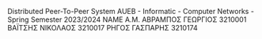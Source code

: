 Distributed Peer-To-Peer System
AUEB - Informatic - Computer Networks - Spring Semester 2023/2024
NAME                Α.Μ.
ΑΒΡΑΜΠΟΣ ΓΕΩΡΓΙΟΣ   3210001
ΒΑΪΤΣΗΣ ΝΙΚΟΛΑΟΣ    3210017
ΡΗΓΟΣ ΓΑΣΠΑΡΗΣ      3210174

